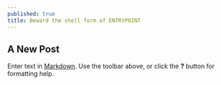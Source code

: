 ```yaml
---
published: true
title: Beward the shell form of ENTRYPOINT
---
```

## A New Post

Enter text in [Markdown](http://daringfireball.net/projects/markdown/). Use the toolbar above, or click the **?** button for formatting help.
